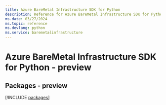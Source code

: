 ```yaml
---
title: Azure BareMetal Infrastructure SDK for Python
description: Reference for Azure BareMetal Infrastructure SDK for Python
ms.date: 03/27/2024
ms.topic: reference
ms.devlang: python
ms.service: baremetalinfrastructure
---
```

# Azure BareMetal Infrastructure SDK for Python - preview
## Packages - preview
[!INCLUDE [packages](baremetal-infrastructure-index.md)]